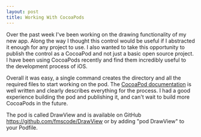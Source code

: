 ```yaml
---
layout: post
title: Working With CocoaPods
---
```

Over the past week I've been working on the drawing functionality of my new app. Along the way I thought this control would be useful if I abstracted it enough for any project to use. I also wanted to take this opportunity to publish the control as a CocoaPod and not just a basic open source project. I have been using CocoaPods recently and find them incredibly useful to the development process of iOS.

Overall it was easy, a single command creates the directory and all the required files to start working on the pod. The [CocoaPod documentation][1] is well written and clearly describes everything for the process. I had a good experience building the pod and publishing it, and can't wait to build more CocoaPods in the future.

The pod is called DrawView and is available on GitHub https://github.com/fmscode/DrawView or by adding "pod DrawView" to your Podfile.

[1]: http://guides.cocoapods.org/making/index.html
